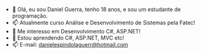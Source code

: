 - 👋 Olá, eu sou Daniel Guerra, tenho 18 anos, e sou um estudante de programação.
- 📫 Atualmente curso Análise e Desenvolvimento de Sistemas pela Fatec!
- 👀 Me interesso em Desenvolvimento C#, ASP.NET!
- 🌱 Estou aprendendo C#, ASP.NET, MVC etc!
- 📫 E-mail: danielespindolaguerr@hotmail.com

<!---
danielguerr/danielguerr is a ✨ special ✨ repository because its `README.md` (this file) appears on your GitHub profile.
You can click the Preview link to take a look at your changes.
--->
